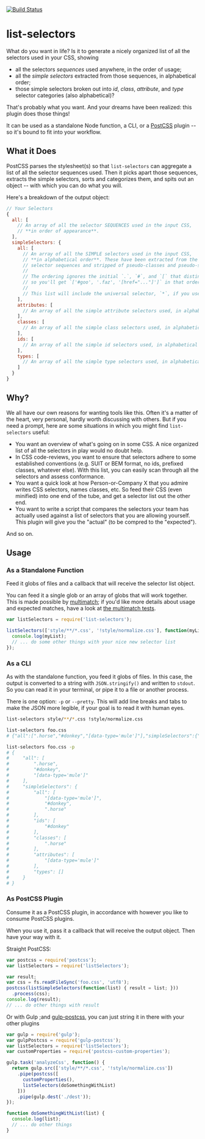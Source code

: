 [![Build Status](https://travis-ci.org/davidtheclark/list-selectors.svg?branch=master)](https://travis-ci.org/davidtheclark/list-selectors)

# list-selectors

What do you want in life? Is it to generate a nicely organized list of all the selectors used in your CSS, showing

- all the selectors *sequences* used anywhere, in the order of usage;
- all the *simple selectors* extracted from those sequences, in alphabetical order;
- those simple selectors broken out into *id*, *class*, *attribute*, and *type* selector categories (also alphabetical)?

That's probably what you want. And your dreams have been realized: this plugin does those things!

It can be used as a standalone Node function, a CLI, or a [PostCSS](https://github.com/postcss/postcss) plugin -- so it's bound to fit into your workflow.

## What it Does

PostCSS parses the stylesheet(s) so that `list-selectors` can aggregate a list of all the selector sequences used. Then it picks apart those sequences, extracts the simple selectors, sorts and categorizes them, and spits out an object -- with which you can do what you will.

Here's a breakdown of the output object:

```js
// Your Selectors
{
  all: [
    // An array of all the selector SEQUENCES used in the input CSS,
    // **in order of appearance**.
  ],
  simpleSelectors: {
    all: [
      // An array of all the SIMPLE selectors used in the input CSS,
      // **in alphabetical order**. These have been extracted from the
      // selector sequences and stripped of pseudo-classes and pseudo-selectors.
      //
      // The ordering ignores the initial `.`, `#`, and `[` that distinguish selectors,
      // so you'll get `['#goo', '.faz', '[href="..."]']` in that order. See?
      //
      // This list will include the universal selector, `*`, if you use it.
    ],
    attributes: [
      // An array of all the simple attribute selectors used, in alphabetical order.
    ],
    classes: [
      // An array of all the simple class selectors used, in alphabetical order.
    ],
    ids: [
      // An array of all the simple id selectors used, in alphabetical order.
    ],
    types: [
      // An array of all the simple type selectors used, in alphabetical order.
    ]
  }
}
```

## Why?

We all have our own reasons for wanting tools like this. Often it's a matter of the heart, very personal, hardly worth discussing with others. But if you need a prompt, here are some situations in which you might find `list-selectors` useful:

- You want an overview of what's going on in some CSS. A nice organized list of all the selectors in play would no doubt help.
- In CSS code-reviews, you want to ensure that selectors adhere to some established conventions (e.g. SUIT or BEM format, no ids, prefixed classes, whatever else). With this list, you can easily scan through all the selectors and assess conformance.
- You want a quick look at how Person-or-Company X that you admire writes CSS selectors, names classes, etc. So feed their CSS (even minified) into one end of the tube, and get a selector list out the other end.
- You want to write a script that compares the selectors your team has actually used against a list of selectors that you are allowing yourself. This plugin will give you the "actual" (to be compred to the "expected").

And so on.

## Usage

### As a Standalone Function

Feed it globs of files and a callback that will receive the selector list object.

You can feed it a single glob or an array of globs that will work together. This is made possible by [multimatch](https://github.com/sindresorhus/multimatch); if you'd like more details about usage and expected matches, have a look at [the multimatch tests](https://github.com/sindresorhus/multimatch/blob/master/test.js).

```js
var listSelectors = require('list-selectors');

listSelectors(['style/**/*.css', '!style/normalize.css'], function(myList) {
  console.log(myList);
  // ... do some other things with your nice new selector list
});

```

### As a CLI

As with the standalone function, you feed it globs of files. In this case, the output is converted to a string with `JSON.stringify()` and written to `stdout`. So you can read it in your terminal, or pipe it to a file or another process.

There is one option: `-p` or `--pretty`. This will add line breaks and tabs to make the JSON more legible, if your goal is to read it with human eyes.

```bash
list-selectors style/**/*.css !style/normalize.css

list-selectors foo.css
# {"all":[".horse","#donkey","[data-type='mule']"],"simpleSelectors":{"all":["[data-type='mule']","#donkey",".horse"],"ids":["#donkey"],"classes":[".horse"],"attributes":["[data-type='mule']"],"types":[]}}

list-selectors foo.css -p
# {
#     "all": [
#         ".horse",
#         "#donkey",
#         "[data-type='mule']"
#     ],
#     "simpleSelectors": {
#         "all": [
#             "[data-type='mule']",
#             "#donkey",
#             ".horse"
#         ],
#         "ids": [
#             "#donkey"
#         ],
#         "classes": [
#             ".horse"
#         ],
#         "attributes": [
#             "[data-type='mule']"
#         ],
#         "types": []
#     }
# }
```

### As PostCSS Plugin

Consume it as a PostCSS plugin, in accordance with however you like to consume PostCSS plugins.

When you use it, pass it a callback that will receive the output object. Then have your way with it.

Straight PostCSS:
```js
var postcss = require('postcss');
var listSelectors = require('listSelectors');

var result;
var css = fs.readFileSync('foo.css', 'utf8');
postcss(listSimpleSelectors(function(list) { result = list; }))
  .process(css);
console.log(result);
// ... do other things with result
```

Or with Gulp ;and [gulp-postcss](https://github.com/w0rm/gulp-postcss), you can just string it in there with your other plugins
```js
var gulp = require('gulp');
var gulpPostcss = require('gulp-postcss');
var listSelectors = require('listSelectors');
var customProperties = require('postcss-custom-properties');

gulp.task('analyzeCss', function() {
  return gulp.src(['style/**/*.css', '!style/normalize.css'])
    .pipe(postcss([
      customProperties(),
      listSelectors(doSomethingWithList)
    ]))
    .pipe(gulp.dest('./dest'));
});

function doSomethingWithList(list) {
  console.log(list);
  // ... do other things
}
```

